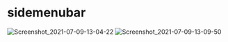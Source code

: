 # sidemenubar
![Screenshot_2021-07-09-13-04-22](https://user-images.githubusercontent.com/71395812/125040271-2b002980-e0b7-11eb-9d73-f59516465dc8.png)  ![Screenshot_2021-07-09-13-09-50](https://user-images.githubusercontent.com/71395812/125040278-2c315680-e0b7-11eb-9670-877acb1aaa28.png)
